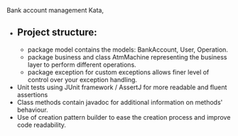 Bank account management Kata,

* Project structure: 
  - 
  - package model contains the models: BankAccount, User, Operation.
  - package business and class AtmMachine representing the business layer to perform different operations.
  - package exception for custom exceptions allows finer level of control over your exception handling.
* Unit tests using JUnit framework / AssertJ for more readable and fluent assertions
* Class methods contain javadoc for additional information on methods' behaviour.
* Use of creation pattern builder to ease the creation process and improve code readability.